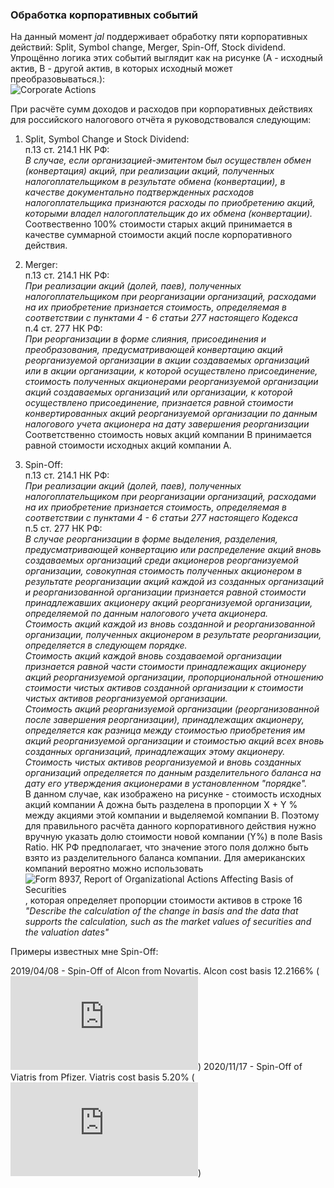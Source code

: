 ### Обработка корпоративных событий

На данный момент *jal* поддерживает обработку пяти корпоративных действий: Split, Symbol change, Merger, Spin-Off, Stock dividend.
Упрощённо логика этих событий выглядит как на рисунке (А - исходный актив, B - другой актив, в которых исходный может преобразовываться.):  
![Corporate Actions](https://github.com/titov-vv/jal/blob/master/docs/ru-tax-3ndfl/img/corporate_actions.png?raw=true)  

При расчёте сумм доходов и расходов при корпоративных действиях для российского налогового отчёта я руководствовался следующим:  
1. Split, Symbol Change и Stock Dividend:  
   п.13 ст. 214.1 НК РФ:  
   *В случае, если организацией-эмитентом был осуществлен обмен (конвертация) акций, при реализации акций, полученных налогоплательщиком в результате обмена (конвертации),
   в качестве документально подтвержденных расходов налогоплательщика признаются расходы по приобретению акций, которыми владел налогоплательщик до их обмена (конвертации).*
   Соотвественно 100% стоимости старых акций принимается в качестве суммарной стоимости акций после корпоративного действия.  
   
2. Merger:  
   п.13 ст. 214.1 НК РФ:  
   *При реализации акций (долей, паев), полученных налогоплательщиком при реорганизации организаций, расходами на их приобретение признается стоимость, 
   определяемая в соответствии с пунктами 4 - 6 статьи 277 настоящего Кодекса*  
   п.4 ст. 277 НК РФ:  
   *При реорганизации в форме слияния, присоединения и преобразования, предусматривающей конвертацию акций реорганизуемой организации в акции создаваемых организаций или в акции организации, 
   к которой осуществлено присоединение, стоимость полученных акционерами реорганизуемой организации акций создаваемых организаций или организации, к которой осуществлено присоединение, 
   признается равной стоимости конвертированных акций реорганизуемой организации по данным налогового учета акционера на дату завершения реорганизации*
   Соответственно стоимость новых акций компании B принимается равной стоимости исходных акций компании A.

3. Spin-Off:  
   п.13 ст. 214.1 НК РФ:  
   *При реализации акций (долей, паев), полученных налогоплательщиком при реорганизации организаций, расходами на их приобретение признается стоимость, 
   определяемая в соответствии с пунктами 4 - 6 статьи 277 настоящего Кодекса*  
   п.5 ст. 277 НК РФ:  
   *В случае реорганизации в форме выделения, разделения, предусматривающей конвертацию или распределение акций вновь создаваемых организаций среди акционеров реорганизуемой организации, 
   совокупная стоимость полученных акционером в результате реорганизации акций каждой из созданных организаций и реорганизованной организации признается равной стоимости принадлежавших акционеру 
   акций реорганизуемой организации, определяемой по данным налогового учета акционера.  
   Стоимость акций каждой из вновь созданной и реорганизованной организации, полученных акционером в результате реорганизации, определяется в следующем порядке.  
   Стоимость акций каждой вновь создаваемой организации признается равной части стоимости принадлежащих акционеру акций реорганизуемой организации, пропорциональной отношению стоимости чистых активов 
   созданной организации к стоимости чистых активов реорганизуемой организации.  
   Стоимость акций реорганизуемой организации (реорганизованной после завершения реорганизации), принадлежащих акционеру, определяется как разница между стоимостью приобретения им акций 
   реорганизуемой организации и стоимостью акций всех вновь созданных организаций, принадлежащих этому акционеру.  
   Стоимость чистых активов реорганизуемой и вновь созданных организаций определяется по данным разделительного баланса на дату его утверждения акционерами в установленном "порядке".*  
   В данном случае, как изображено на рисунке - стоимость исходных акций компании A дожна быть разделена в пропорции X + Y % между акциями этой компании и выделяемой компании B.
   Поэтому для правильного расчёта данного корпоративного действия нужно вручную указать долю стоимости новой компании (Y%) в поле Basis Ratio.
   НК РФ предполагает, что значение этого поля должно быть взято из разделительного баланса компании. Для американских компаний вероятно можно использовать
   ![Form 8937, Report of Organizational Actions Affecting Basis of Securities](https://www.irs.gov/forms-pubs/about-form-8937), которая определяет пропорции стоимости активов в строке 16 
   *"Describe the calculation of the change in basis and the data that supports the calculation, such as the market values of securities and the valuation dates"* 
   
Примеры известных мне Spin-Off:

2019/04/08 - Spin-Off of Alcon from Novartis. Alcon cost basis 12.2166% (![From 8937](https://github.com/titov-vv/jal/blob/master/docs/ru-tax-3ndfl/cost_basis/20190416_Form8937-NVS_ALC_SpinOff.pdf))
2020/11/17 - Spin-Off of Viatris from Pfizer. Viatris cost basis 5.20% (![Form 8937](https://github.com/titov-vv/jal/blob/master/docs/ru-tax-3ndfl/cost_basis/20201130_Form8937_PFE_VTRS_SpinOff.pdf))